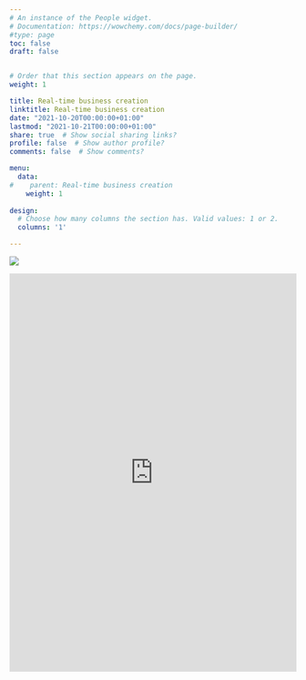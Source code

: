 ```yaml
---
# An instance of the People widget.
# Documentation: https://wowchemy.com/docs/page-builder/
#type: page
toc: false
draft: false


# Order that this section appears on the page.
weight: 1

title: Real-time business creation 
linktitle: Real-time business creation
date: "2021-10-20T00:00:00+01:00"
lastmod: "2021-10-21T00:00:00+01:00"
share: true  # Show social sharing links?
profile: false  # Show author profile?
comments: false  # Show comments? 

menu:
  data:
#    parent: Real-time business creation
    weight: 1
 
design:
  # Choose how many columns the section has. Valid values: 1 or 2.
  columns: '1'

---
```


![](https://img.shields.io/badge/data%20latest%20release-Oct%201%2C%202021-informational?style=flat)

<center>
  <iframe src="https://asavagar.github.io/SectorsRegistrationsRA/" title="" frameborder="0" style="overflow:hidden;height:700px;width:100%" height="700px" width="100%"></iframe>
</center>
